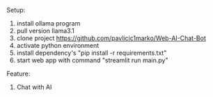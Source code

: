 
Setup:
1. install ollama program 
2. pull version llama3.1
3. clone project https://github.com/pavlicic1marko/Web-AI-Chat-Bot
4. activate python environment
5. install dependency's "pip install -r requirements.txt"
6. start web app with command "streamlit run main.py"


Feature:
1. Chat with AI 
